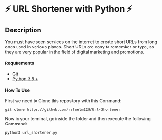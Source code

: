 # ⚡ URL Shortener with Python ⚡



## Description

You must have seen services on the internet to create short URLs from long ones used in various places. Short URLs are easy to remember or type, so they are very popular in the field of digital marketing and promotions.



#### **Requirements**

- [Git](https://github.com/rafaelm229/RealTime-Currency-Converter/blob/main/link)
- [Python 3.5 +](https://github.com/rafaelm229/RealTime-Currency-Converter/blob/main/link)



#### **How To Use**

First we need to Clone this repository with this Command:

```
git clone https://github.com/rafaelm229/Url-Shortener
```

Now in your terminal, go inside the folder and then execute the following Command:

```
python3 url_shortener.py
```